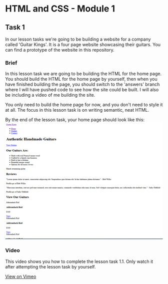 # HTML and CSS - Module 1

## Task 1

In our lesson tasks we're going to be building a website for a company called 'Guitar Kings'. It is a four page website showcasing their guitars. You can find a prototype of the website in this repository.

### Brief

In this lesson task we are going to be building the HTML for the home page. You should build the HTML for the home page by yourself, then when you have finished building the page, you should switch to the 'answers' branch where I will have pushed code to see how the site could be built. I will also be including a video of me building the site.

You only need to build the home page for now, and you don't need to style it at all. The focus in this lesson task is on writing semantic, neat HTML.

By the end of the lesson task, your home page should look like this: ![Home Page](html-css_task1-1_result.PNG)

### Video

This video shows you how to complete the lesson task 1.1. Only watch it after attempting the lesson task by yourself.

[View on Vimeo](https://player.vimeo.com/video/478422931)
